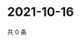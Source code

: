 # 2021-10-16

共 0 条

<!-- BEGIN WEIBO -->
<!-- 最后更新时间 Sat Oct 16 2021 19:11:35 GMT+0800 (China Standard Time) -->

<!-- END WEIBO -->
